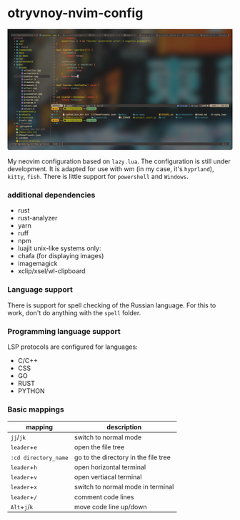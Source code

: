 # otryvnoy-nvim-config

![Screenshot](screenshots/screenshot-1.png)

My neovim configuration based on `lazy.lua`. The configuration is still under development. It is adapted for use with wm (in my case, it's `hyprland`), `kitty`, `fish`. There is little support for `powershell` and `Windows`.

### additional dependencies
* rust
* rust-analyzer
* yarn
* ruff
* npm
* luajit
unix-like systems only:
* chafa (for displaying images)
* imagemagick
* xclip/xsel/wl-clipboard

### Language support
There is support for spell checking of the Russian language. For this to work, don't do anything with the `spell` folder.

### Programming language support
LSP protocols are configured for languages:
* C/C++
* CSS
* GO
* RUST
* PYTHON

### Basic mappings
| mapping   | description    |
|----------|----------------|
| `jj`/`jk`  | switch to normal mode |
| `leader`+`e`   | open the file tree   |
| `:cd directory_name`   | go to the directory in the file tree   |
| `leader`+`h`  | open horizontal terminal |
| `leader`+`v`  | open vertiacal terminal |
| `leader`+`x` | switch to normal mode in terminal |
| `leader`+`/` | comment code lines |
| `Alt`+`j`/`k` | move code line up/down |

